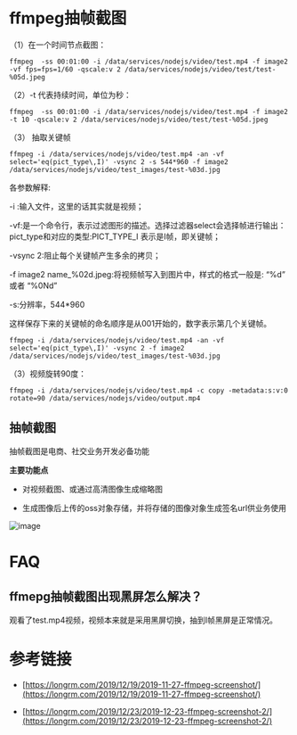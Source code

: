 # ffmpeg抽帧截图

（1）在一个时间节点截图：
```
ffmpeg  -ss 00:01:00 -i /data/services/nodejs/video/test.mp4 -f image2  -vf fps=fps=1/60 -qscale:v 2 /data/services/nodejs/video/test/test-%05d.jpeg
```

（2）-t 代表持续时间，单位为秒：
```
ffmpeg  -ss 00:01:00 -i /data/services/nodejs/video/test.mp4 -f image2  -t 10 -qscale:v 2 /data/services/nodejs/video/test/test-%05d.jpeg
```

（3） 抽取关键帧
```
ffmpeg -i /data/services/nodejs/video/test.mp4 -an -vf select='eq(pict_type\,I)' -vsync 2 -s 544*960 -f image2 /data/services/nodejs/video/test_images/test-%03d.jpg
```

各参数解释:

-i :输入文件，这里的话其实就是视频；

-vf:是一个命令行，表示过滤图形的描述。选择过滤器select会选择帧进行输出：pict_type和对应的类型:PICT_TYPE_I 表示是I帧，即关键帧；

-vsync 2:阻止每个关键帧产生多余的拷贝；

-f image2 name_%02d.jpeg:将视频帧写入到图片中，样式的格式一般是: “%d” 或者 “%0Nd”

-s:分辨率，544*960

这样保存下来的关键帧的命名顺序是从001开始的，数字表示第几个关键帧。

```
ffmpeg -i /data/services/nodejs/video/test.mp4 -an -vf select='eq(pict_type\,I)' -vsync 2 -f image2 /data/services/nodejs/video/test_images/test-%03d.jpg
```

（3）视频旋转90度：
```
ffmpeg -i /data/services/nodejs/video/test.mp4 -c copy -metadata:s:v:0 rotate=90 /data/services/nodejs/video/output.mp4
```

## 抽帧截图

抽帧截图是电商、社交业务开发必备功能

**主要功能点**

* 对视频截图、或通过高清图像生成缩略图

* 生成图像后上传的oss对象存储，并将存储的图像对象生成签名url供业务使用

![image](https://user-images.githubusercontent.com/17688273/151287495-70b1ea25-3de1-49ec-99c0-8f61894074fb.png)

# FAQ

## ffmepg抽帧截图出现黑屏怎么解决？

观看了test.mp4视频，视频本来就是采用黑屏切换，抽到I帧黑屏是正常情况。

# 参考链接

- [https://longrm.com/2019/12/19/2019-11-27-ffmpeg-screenshot/](https://longrm.com/2019/12/19/2019-11-27-ffmpeg-screenshot/)

- [https://longrm.com/2019/12/23/2019-12-23-ffmpeg-screenshot-2/](https://longrm.com/2019/12/23/2019-12-23-ffmpeg-screenshot-2/)
